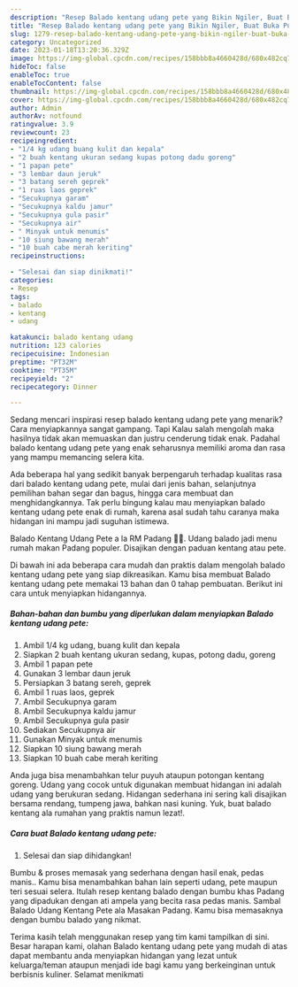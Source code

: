 ```yaml
---
description: "Resep Balado kentang udang pete yang Bikin Ngiler, Buat Buka Puasa Enak Banget"
title: "Resep Balado kentang udang pete yang Bikin Ngiler, Buat Buka Puasa Enak Banget"
slug: 1279-resep-balado-kentang-udang-pete-yang-bikin-ngiler-buat-buka-puasa-enak-banget
category: Uncategorized
date: 2023-01-18T13:20:36.329Z
image: https://img-global.cpcdn.com/recipes/158bbb8a4660428d/680x482cq70/balado-kentang-udang-pete-foto-resep-utama.jpg
hideToc: false
enableToc: true
enableTocContent: false
thumbnail: https://img-global.cpcdn.com/recipes/158bbb8a4660428d/680x482cq70/balado-kentang-udang-pete-foto-resep-utama.jpg
cover: https://img-global.cpcdn.com/recipes/158bbb8a4660428d/680x482cq70/balado-kentang-udang-pete-foto-resep-utama.jpg
author: Admin
authorAv: notfound
ratingvalue: 3.9
reviewcount: 23
recipeingredient:
- "1/4 kg udang buang kulit dan kepala"
- "2 buah kentang ukuran sedang kupas potong dadu goreng"
- "1 papan pete"
- "3 lembar daun jeruk"
- "3 batang sereh geprek"
- "1 ruas laos geprek"
- "Secukupnya garam"
- "Secukupnya kaldu jamur"
- "Secukupnya gula pasir"
- "Secukupnya air"
- " Minyak untuk menumis"
- "10 siung bawang merah"
- "10 buah cabe merah keriting"
recipeinstructions:

- "Selesai dan siap dinikmati!"
categories:
- Resep
tags:
- balado
- kentang
- udang

katakunci: balado kentang udang 
nutrition: 123 calories
recipecuisine: Indonesian
preptime: "PT32M"
cooktime: "PT35M"
recipeyield: "2"
recipecategory: Dinner

---
```



Sedang mencari inspirasi resep balado kentang udang pete yang menarik? Cara menyiapkannya sangat gampang. Tapi Kalau salah mengolah maka hasilnya tidak akan memuaskan dan justru cenderung tidak enak. Padahal balado kentang udang pete yang enak seharusnya memiliki aroma dan rasa yang mampu memancing selera kita.


Ada beberapa hal yang sedikit banyak berpengaruh terhadap kualitas rasa dari balado kentang udang pete, mulai dari jenis bahan, selanjutnya pemilihan bahan segar dan bagus, hingga cara membuat dan menghidangkannya. Tak perlu bingung kalau mau menyiapkan balado kentang udang pete enak di rumah, karena asal sudah tahu caranya maka hidangan ini mampu jadi suguhan istimewa.

Balado Kentang Udang Pete a la RM Padang 👍🏼. Udang balado jadi menu rumah makan Padang populer. Disajikan dengan paduan kentang atau pete.


Di bawah ini ada beberapa cara mudah dan praktis dalam mengolah balado kentang udang pete yang siap dikreasikan. Kamu bisa membuat Balado kentang udang pete memakai 13 bahan dan 0 tahap pembuatan. Berikut ini cara untuk menyiapkan hidangannya.

<!--inarticleads1-->

##### Bahan-bahan dan bumbu yang diperlukan dalam menyiapkan Balado kentang udang pete:

1. Ambil 1/4 kg udang, buang kulit dan kepala
1. Siapkan 2 buah kentang ukuran sedang, kupas, potong dadu, goreng
1. Ambil 1 papan pete
1. Gunakan 3 lembar daun jeruk
1. Persiapkan 3 batang sereh, geprek
1. Ambil 1 ruas laos, geprek
1. Ambil Secukupnya garam
1. Ambil Secukupnya kaldu jamur
1. Ambil Secukupnya gula pasir
1. Sediakan Secukupnya air
1. Gunakan  Minyak untuk menumis
1. Siapkan 10 siung bawang merah
1. Siapkan 10 buah cabe merah keriting


Anda juga bisa menambahkan telur puyuh ataupun potongan kentang goreng. Udang yang cocok untuk digunakan membuat hidangan ini adalah udang yang berukuran sedang. Hidangan sederhana ini sering kali disajikan bersama rendang, tumpeng jawa, bahkan nasi kuning. Yuk, buat balado kentang ala rumahan yang praktis namun lezat!. 

<!--inarticleads2-->

##### Cara buat Balado kentang udang pete:


1. Selesai dan siap dihidangkan!

Bumbu &amp; proses memasak yang sederhana dengan hasil enak, pedas manis.. Kamu bisa menambahkan bahan lain seperti udang, pete maupun teri sesuai selera. Itulah resep kentang balado dengan bumbu khas Padang yang dipadukan dengan ati ampela yang becita rasa pedas manis. Sambal Balado Udang Kentang Pete ala Masakan Padang. Kamu bisa memasaknya dengan bumbu balado yang nikmat. 

Terima kasih telah menggunakan resep yang tim kami tampilkan di sini. Besar harapan kami, olahan Balado kentang udang pete yang mudah di atas dapat membantu anda menyiapkan hidangan yang lezat untuk keluarga/teman ataupun menjadi ide bagi kamu yang berkeinginan untuk berbisnis kuliner. Selamat menikmati
